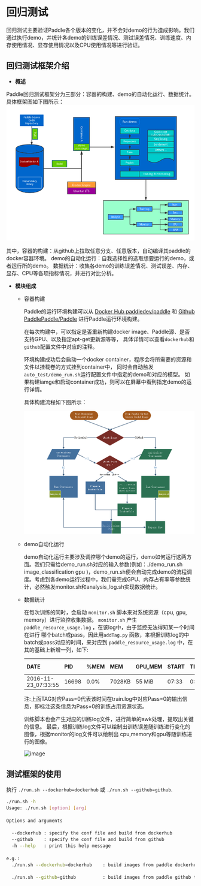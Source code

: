 # 回归测试


回归测试主要验证Paddle各个版本的变化，并不会对demo的行为造成影响。我们通过执行demo，并统计各demo的训练误差情况、测试误差情况、训练速度、内存使用情况、显存使用情况以及CPU使用情况等进行验证。


## 回归测试框架介绍

- **概述**

Paddle回归测试框架分为三部分：容器的构建、demo的自动化运行、数据统计。具体框架图如下图所示：
![image](https://github.com/beckett1124/regtest/blob/develop/img/regression.png)
    
其中，容器的构建：从github上拉取任意分支、任意版本，自动编译其paddle的docker容器环境。
demo的自动化运行：自我选择性的选取想要运行的demo，或者运行所的demo。
数据统计：收集各demo的训练误差情况、测试误差、内存、显存、CPU等各项指标情况，并进行对比分析。

- **模块组成** 

  - 容器构建

    Paddle的运行环境构建可以从 [Docker Hub paddledev/paddle](https://hub.docker.com/r/paddledev/paddle/builds/) 
    和 [Github PaddlePaddle/Paddle](https://github.com/PaddlePaddle/Paddle) 进行Paddle运行环境构建。

    在每次构建中，可以指定是否重新构建docker image、Paddle源、是否支持GPU、以及指定apt-get更新源等等，
    具体详情可以查看`dockerhub`和`github`配置文件中对应的注释。

    环境构建成功后会启动一个docker container，程序会将所需要的资源和文件以挂载卷的方式挂到container中，
    同时会自动触发`auto_test/demo_run.sh`运行配置文件中指定的demo和对应的模型。
    如果构建iamge和启动container成功，则可以在屏幕中看到指定demo的运行详情。

    具体构建流程如下图所示：

    ![image](https://github.com/beckett1124/regtest/blob/develop/img/build_paddle_docker_image.png)
  
  - demo自动化运行 
  
    demo自动化运行主要涉及调控哪个demo的运行，demo如何运行这两方面。我们只需给demo_run.sh对应的输入参数(例如：./demo_run.sh image_classification gpu )，demo_run.sh便会自动完成demo的流程调度。考虑到各demo运行过程中，我们需完成GPU、内存占有率等参数统计，必然触发monitor.sh和analysis_log.sh实现数据统计。
  
  - 数据统计

    在每次训练的同时，会启动 `monitor.sh` 脚本来对系统资源（cpu, gpu, memory）进行监控收集数据。
    `monitor.sh` 产生 `paddle_resource_usage.log` ，在该log中，由于监控无法得知某一个时间在进行
    哪个batch或pass，因此用`addTag.py` 函数，来根据训练log的中batch或pass对应的时间，来对应到 
    `paddle_resource_usage.log` 中，在其的基础上新增一列，如下:

    DATE | PID | %MEM | MEM | GPU_MEM | START | TIME | TAG(by addTag)
    -----|-----|------|---------|-------|------|-----|----
    2016-11-23_07:33:55| 16698 | 0.0% | 7028KB | 55 MiB | 07:33 | 0:00 | Pass=0

    注:上面TAG对应Pass=0代表该时间在train.log中对应Pass=0的输出信息，即标注这条信息为Pass=0的训练占用资源状态。

    训练脚本也会产生对应的训练log文件，进行简单的awk处理，提取出关键的信息。
    最后，根据训练log文件可以绘制出训练误差随训练进行变化的图像，根据monitor的log文件可以绘制出
    cpu,memory和gpu等随训练进行的图像。

    ![image](https://github.com/beckett1124/regtest/blob/develop/img/log_analysis.png)
    

## 测试框架的使用

执行 `./run.sh --dockerhub=dockerhub` 或 `./run.sh --github=github`.
  
  ```bash
  ./run.sh -h
  Usage: ./run.sh [option] [arg]

  Options and arguments

    --dockerhub : specify the conf file and build from dockerhub
    --github    : specify the conf file and build from github
    -h --help   : print this help message

  e.g.:
    ./run.sh --dockerhub=dockerhub    : build images from paddle dockerhub

    ./run.sh --github=github          : build images from paddle github that branch is develop

  ```
